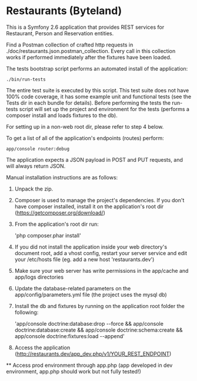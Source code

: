 Restaurants (Byteland)
======================

This is a Symfony 2.6 application that provides REST services for Restaurant, Person and Reservation entities.

Find a Postman collection of crafted http requests in ./doc/restaurants.json.postman_collection. Every call in this collection works if performed immediately after the fixtures have been loaded.

The tests bootstrap script performs an automated install of the application:

    ./bin/run-tests

The entire test suite is executed by this script. This test suite does not have 100% code coverage, it has some example unit and functional tests (see the Tests dir in each bundle for details). Before performing the tests the run-tests script will set up the project and environment for the tests (performs a composer install and loads fixtures to the db).

For setting up in a non-web root dir, please refer to step 4 below.

To get a list of all of the application's endpoints (routes) perform:

    app/console router:debug

The application expects a JSON payload in POST and PUT requests, and will always return JSON.


Manual installation instructions are as follows:

1. Unpack the zip.
2. Composer is used to manage the project's dependencies. If you don't have composer installed, install it
   on the application's root dir (https://getcomposer.org/download/)
3. From the application's root dir run:

    'php composer.phar install'

4. If you did not install the application inside your web directory's document root, add a vhost config, restart
   your server service and edit your /etc/hosts file (eg. add a new host 'restaurants.dev')
5. Make sure your web server has write permissions in the app/cache and app/logs directories
6. Update the database-related parameters on the app/config/parameters.yml file (the project uses the mysql db)
7. Install the db and fixtures by running on the application root folder the following:

    'app/console doctrine:database:drop --force && app/console doctrine:database:create && app/console doctrine:schema:create && app/console doctrine:fixtures:load --append'

8. Access the application (http://restaurants.dev/app_dev.php/v1/YOUR_REST_ENDPOINT)

** Access prod environment through app.php (app developed in dev environment, app.php should work but not fully tested!)
